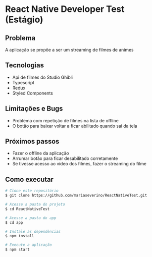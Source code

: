 # React Native Developer Test (Estágio)

## Problema

A aplicação se propõe a ser um streaming de filmes de animes

## Tecnologias

-   Api de filmes do Studio Ghibli
-   Typescript
-   Redux
-   Styled Components

## Limitações e Bugs

-   Problema com repetição de filmes na lista de offline
-   O botão para baixar voltar a ficar abilitado quando sai da tela

## Próximos passos

-   Fazer o offline da aplicação
-   Arrumar botão para ficar desabilitado corretamente
-   Se tivesse acesso ao video dos filmes, fazer o streaming do filme

## Como executar

```bash
# Clone este repositório
$ git clone https://github.com/mariaseverino/ReactNativeTest.git

# Acesse a pasta do projeto
$ cd ReactNativeTest

# Acesse a pasta do app
$ cd app

# Instale as dependências
$ npm install

# Execute a aplicação
$ npm start

```
